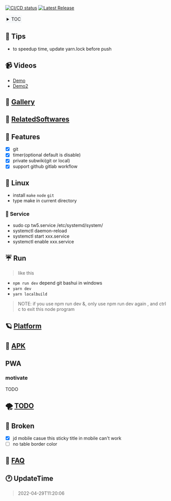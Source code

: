 <a href="https://gitlab.com/oeyoews/tw5/-/commits/tw6" target="_blank"><img alt="CI/CD status" src="https://gitlab.com/oeyoews/tw5/badges/tw6/pipeline.svg" /></a>
<a href="https://gitlab.com/oeyoews/tw5/-/releases" target="_blank"><img alt="Latest Release" src="https://gitlab.com/oeyoews/tw5/-/badges/release.svg" /></a>

<div style="text-align: left;background: #f6f8fa; border-radius: 3px;float:none; display: inline-block; padding: 4px;">

<details>
<summary>TOC</summary>

<!-- vim-markdown-toc GitLab -->

* [🐢 Tips](#-tips)
* [📹 Videos](#-videos)
* [🚁 Gallery](#-gallery)
* [🗽 RelatedSoftwares](#-relatedsoftwares)
* [🍍 Features](#-features)
* [🐧 Linux](#-linux)
  * [🦹 Service](#-service)
* [☔ Run](#-run)
* [🪐 Platform](#-platform)
* [🍏 APK](#-apk)
* [PWA](#pwa)
  * [motivate](#motivate)
* [🌪️ TODO](#-todo)
* [🍞 Broken](#-broken)
* [🎤 FAQ](#-faq)
* [🕐 UpdateTime](#-updatetime)

<!-- vim-markdown-toc -->
</details>


</div>

<!--
 ██████╗ ███████╗██╗   ██╗ ██████╗ ███████╗██╗    ██╗███████╗
██╔═══██╗██╔════╝╚██╗ ██╔╝██╔═══██╗██╔════╝██║    ██║██╔════╝
██║   ██║█████╗   ╚████╔╝ ██║   ██║█████╗  ██║ █╗ ██║███████╗
██║   ██║██╔══╝    ╚██╔╝  ██║   ██║██╔══╝  ██║███╗██║╚════██║
╚██████╔╝███████╗   ██║   ╚██████╔╝███████╗╚███╔███╔╝███████║
 ╚═════╝ ╚══════╝   ╚═╝    ╚═════╝ ╚══════╝ ╚══╝╚══╝ ╚══════╝
-->


## 🐢 Tips

* to speedup time, update yarn.lock before push

## 📹 Videos

* <a href="https://www.bilibili.com/video/BV1NT4y1e7WM?share_source=copy_web" target="_blank">Demo</a>
* <a href="https://www.bilibili.com/video/BV1NT4y1e7WM?share_source=copy_web" target="_blank">Demo2</a>

<!--bug: gitlab not support style-->
## 🚁 [Gallery](docs/Gallery.md)

## 🗽 [RelatedSoftwares](docs/RelatedSoftwares.md)

## 🍍 Features

* [x] git
* [x] timer(optional default is disable)
* [x] private subwiki(git or local)
* [x] support github gitlab workflow

## 🐧 Linux

* install `make` `node` `git`
* type make in current directory

### 🦹 Service

* sudo cp tw5.service /etc/systemd/system/
* systemctl daemon-reload
* systemctl start xxx.service
* systemctl enable xxx.service

## ☔ Run

> like this

* `npm run dev` depend git bashui in windows
* `yarn dev`
* `yarn localbuild`

> NOTE: if you use npm run dev &, only use npm run dev again ,
> and ctrl c to exit this node program

## 🪐 [Platform](./docs/Platform.md)

## 🍏 [APK](https://gitlab.com/xxx)

## PWA

### motivate

TODO

## 🌪️ [TODO](docs/TODO.md)

## 🍞 Broken

* [x] jd mobile casue this sticky title in mobile can't work
* [ ] no table border color

<!-- ## bug-->
<!--* ~~`\$__themes_nico_notebook_ui_Bottombar.tid`-->
<!--\$__themes_nico_notebook_ui_Topbar.tid~~-->

## 🎤 [FAQ](https://oeyoew.fun/#FAQ)

## 🕐 UpdateTime

> 2022-04-29T11:20:06
